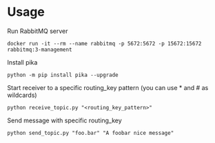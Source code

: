 # Usage

Run RabbitMQ server

    docker run -it --rm --name rabbitmq -p 5672:5672 -p 15672:15672 rabbitmq:3-management

Install pika

    python -m pip install pika --upgrade

Start receiver to a specific routing_key pattern (you can use * and # as wildcards)

    python receive_topic.py "<routing_key_pattern>"

Send message with specific routing_key

    python send_topic.py "foo.bar" "A foobar nice message"
